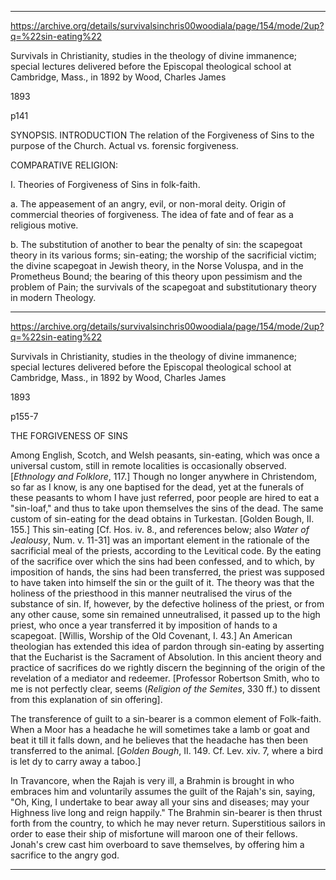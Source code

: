 
---

https://archive.org/details/survivalsinchris00woodiala/page/154/mode/2up?q=%22sin-eating%22

Survivals in Christianity, studies in the theology of divine immanence; special lectures delivered before the Episcopal theological school at Cambridge, Mass., in 1892
by Wood, Charles James

1893


p141

SYNOPSIS. INTRODUCTION
The relation of the Forgiveness of Sins to the purpose of the Church. Actual vs. forensic forgiveness.

COMPARATIVE RELIGION:

I. Theories of Forgiveness of Sins in folk-faith.

a. The appeasement of an angry, evil, or non-moral deity. Origin of commercial theories of forgiveness. The idea of fate and of fear as a religious motive.

b. The substitution of another to bear the penalty of sin: the scapegoat theory in its various forms; sin-eating; the worship of the sacrificial victim; the divine scapegoat in Jewish theory, in the Norse Voluspa, and in the Prometheus Bound; the bearing of this theory upon pessimism and the problem of Pain; the survivals of the scapegoat and substitutionary theory in modern Theology.

---

https://archive.org/details/survivalsinchris00woodiala/page/154/mode/2up?q=%22sin-eating%22

Survivals in Christianity, studies in the theology of divine immanence; special lectures delivered before the Episcopal theological school at Cambridge, Mass., in 1892
by Wood, Charles James

1893

p155-7

THE FORGIVENESS OF SINS

Among English, Scotch, and Welsh peasants, sin-eating, which was once a universal custom, still in remote localities is occasionally observed. [*Ethnology and Folklore*, 117.] Though no longer anywhere in Christendom, so far as I know, is any one baptised for the dead, yet at the funerals of these peasants to whom I have just referred, poor people are hired to eat a "sin-loaf," and thus to take upon themselves the sins of the dead. The same custom of sin-eating for the dead obtains in Turkestan. [Golden Bough, II. 155.] This sin-eating [Cf. Hos. iv. 8., and references below; also *Water of Jealousy*, Num. v. 11-31] was an important element in the rationale of the sacrificial meal of the priests, according to the Levitical code. By the eating of the sacrifice over which the sins had been confessed, and to which, by imposition of hands, the sins had been transferred, the priest was supposed to have taken into himself the sin or the guilt of it. The theory was that the holiness of the priesthood in this manner neutralised the virus of the substance of sin. If, however, by the defective holiness of the priest, or from any other cause, some sin remained unneutralised, it passed up to the high priest, who once a year transferred it by imposition of hands to a scapegoat. [Willis, Worship of the Old Covenant, I. 43.] An American theologian has extended this idea of pardon through sin-eating by asserting that the Eucharist is the Sacrament of Absolution. In this ancient theory and practice of sacrifices do we rightly discern the beginning of the origin of the revelation of a mediator and redeemer. [Professor Robertson Smith, who to me is not perfectly clear, seems (*Religion of the Semites*, 330 ff.) to dissent from this explanation of sin offering].

The transference of guilt to a sin-bearer is a common element of Folk-faith. When a Moor has a headache he will sometimes take a lamb or goat and beat it till it falls down, and he believes that the headache has then been transferred to the animal. [*Golden Bough*, II. 149. Cf. Lev. xiv. 7, where a bird is let dy to carry away a taboo.]

In Travancore, when the Rajah is very ill, a Brahmin is brought in who embraces him and voluntarily assumes the guilt of the Rajah's sin, saying, "Oh, King, I undertake to bear away all your sins and diseases; may your Highness live long and reign happily." The Brahmin sin-bearer is then thrust forth from the country, to which he may never return. Superstitious sailors in order to ease their ship of misfortune will maroon one of their fellows. Jonah's crew cast him overboard to save themselves, by offering him a sacrifice to the angry god.

---


